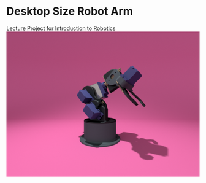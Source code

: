 # Desktop Size Robot Arm
 Lecture Project for Introduction to Robotics
![Desk Size Robot Arm][def]

[def]: ./2.Images/smallest_robot_manuplatorpmebe.png